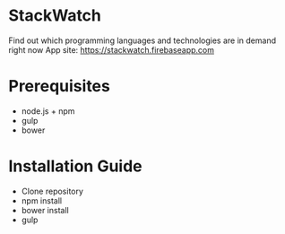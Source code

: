 # StackWatch
Find out which programming languages and technologies are in demand right now
App site: https://stackwatch.firebaseapp.com

# Prerequisites
* node.js + npm
* gulp
* bower

# Installation Guide
* Clone repository
* npm install
* bower install
* gulp
